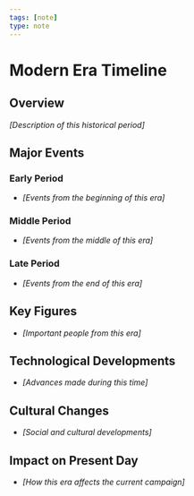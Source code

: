 ```yaml
---
tags: [note]
type: note
---
```


# Modern Era Timeline

## Overview
*[Description of this historical period]*

## Major Events
### Early Period
- *[Events from the beginning of this era]*

### Middle Period
- *[Events from the middle of this era]*

### Late Period
- *[Events from the end of this era]*

## Key Figures
- *[Important people from this era]*

## Technological Developments
- *[Advances made during this time]*

## Cultural Changes
- *[Social and cultural developments]*

## Impact on Present Day
- *[How this era affects the current campaign]*
